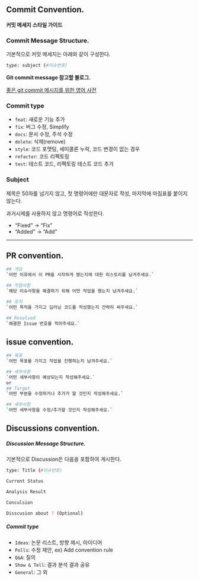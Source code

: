 ## Commit Convention.

**커밋 메세지 스타일 가이드**

### Commit Message Structure.

기본적으로 커밋 메세지는 아래와 같이 구성한다.

```bash
type: subject (#이슈번호)
```

**Git commit message 참고할 블로그.**

[좋은 git commit 메시지를 위한 영어 사전](https://blog.ull.im/engineering/2019/03/10/logs-on-git.html)

### Commit type

- `feat`: 새로운 기능 추가
- `fix`: 버그 수정, Simplify
- `docs`: 문서 수정, 주석 수정
- `delete`: 삭제(remove) 
- `style`: 코드 포맷팅, 세미콜론 누락, 코드 변경이 없는 경우
- `refactor`: 코드 리펙토링
- `test`: 테스트 코드, 리펙토링 테스트 코드 추가

### Subject

제목은 50자를 넘기지 않고, 첫 명령어에만 대문자로 작성, 마지막에 마침표를 붙이지 않는다.

과거시제를 사용하지 않고 명령어로 작성한다.

- “Fixed” → “Fix”
- “Added” → “Add”

------

## PR convention.

```bash
## 개요
`어떤 이유에서 이 PR을 시작하게 됐는지에 대한 히스토리를 남겨주세요.`

## 작업사항
`해당 이슈사항을 해결하기 위해 어떤 작업을 했는지 남겨주세요.`

## 로직
`어떤 목적을 가지고 딥러닝 코드를 작성했는지 간략히 써주세요.`

## Resolved
`해결한 Issue 번호를 적어주세요.`
```

## issue convention.

```bash
## 목표
`어떤 목표를 가지고 작업을 진행하는지 남겨주세요.`

## 세부사항
`어떤 세부사항이 예상되는지 작성해주세요.`        
or
## Target 
`어떤 부분을 수정하거나 추가가 할 것인지 작성해주세요.`        

## 세부사항
`어떤 세부사항을 수정/추가할 것인지 작성해주세요.`       
```

## Discussions convention.

##### Discussion Message Structure.

기본적으로 Discussion은 다음을 포함하여 게시한다.

```bash
type: Title (#이슈번호)

Current Status 

Analysis Result

Conculsion

Disscusion about ? (Optional)
```

##### Commit type

- `Ideas`: 논문 리스트, 방향 제시, 아이디어
- `Polls`: 수정 제안, ex) Add convention rule 
- `Q&A`: 질의
- `Show & Tell`: 결과 분석 결과 공유
- `General`: 그 외 